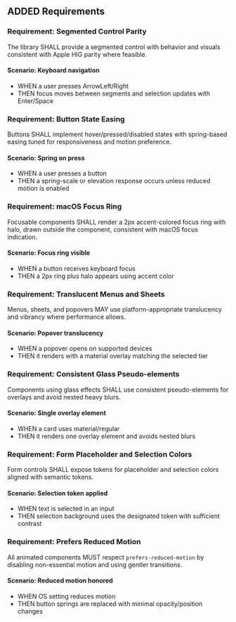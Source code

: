 ## ADDED Requirements
### Requirement: Segmented Control Parity
The library SHALL provide a segmented control with behavior and visuals consistent with Apple HIG parity where feasible.

#### Scenario: Keyboard navigation
- WHEN a user presses ArrowLeft/Right
- THEN focus moves between segments and selection updates with Enter/Space

### Requirement: Button State Easing
Buttons SHALL implement hover/pressed/disabled states with spring-based easing tuned for responsiveness and motion preference.

#### Scenario: Spring on press
- WHEN a user presses a button
- THEN a spring-scale or elevation response occurs unless reduced motion is enabled

### Requirement: macOS Focus Ring
Focusable components SHALL render a 2px accent-colored focus ring with halo, drawn outside the component, consistent with macOS focus indication.

#### Scenario: Focus ring visible
- WHEN a button receives keyboard focus
- THEN a 2px ring plus halo appears using accent color

### Requirement: Translucent Menus and Sheets
Menus, sheets, and popovers MAY use platform-appropriate translucency and vibrancy where performance allows.

#### Scenario: Popover translucency
- WHEN a popover opens on supported devices
- THEN it renders with a material overlay matching the selected tier

### Requirement: Consistent Glass Pseudo-elements
Components using glass effects SHALL use consistent pseudo-elements for overlays and avoid nested heavy blurs.

#### Scenario: Single overlay element
- WHEN a card uses material/regular
- THEN it renders one overlay element and avoids nested blurs

### Requirement: Form Placeholder and Selection Colors
Form controls SHALL expose tokens for placeholder and selection colors aligned with semantic tokens.

#### Scenario: Selection token applied
- WHEN text is selected in an input
- THEN selection background uses the designated token with sufficient contrast

### Requirement: Prefers Reduced Motion
All animated components MUST respect `prefers-reduced-motion` by disabling non-essential motion and using gentler transitions.

#### Scenario: Reduced motion honored
- WHEN OS setting reduces motion
- THEN button springs are replaced with minimal opacity/position changes
